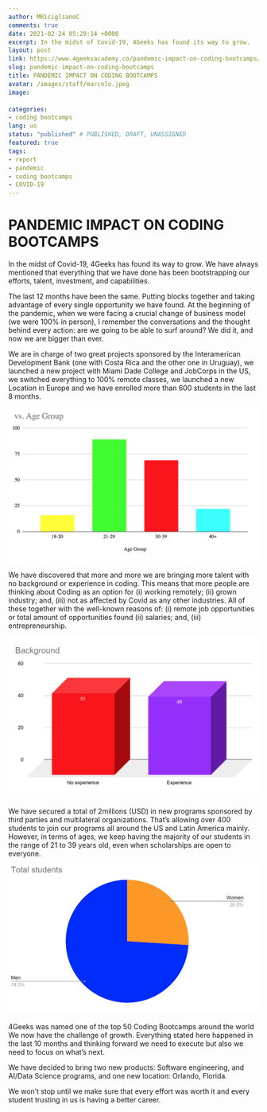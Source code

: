 ```yaml
---
author: MRiciglianoC
comments: true
date: 2021-02-24 05:29:14 +0000
excerpt: In the midst of Covid-19, 4Geeks has found its way to grow. 
layout: post
link: https://www.4geeksacademy.co/pandemic-impact-on-coding-bootcamps/
slug: pandemic-impact-on-coding-bootcamps
title: PANDEMIC IMPACT ON CODING BOOTCAMPS 
avatar: /images/staff/marcelo.jpeg
image: 

categories:
- coding bootcamps
lang: us
status: "published" # PUBLISHED, DRAFT, UNASSIGNED
featured: true
tags: 
- report
- pandemic 
- coding bootcamps 
- COVID-19
---
```


# PANDEMIC IMPACT ON CODING BOOTCAMPS 

In the midst of Covid-19, 4Geeks has found its way to grow. We have always mentioned that everything that we have done has been bootstrapping our efforts, talent, investment, and capabilities. 

The last 12 months have been the same. Putting blocks together and taking advantage of every single opportunity we have found. At the beginning of the pandemic, when we were facing a crucial change of business model (we were 100% in person), I remember the conversations and the thought behind every action: are we going to be able to surf around? We did it, and now we are bigger than ever.

We are in charge of two great projects sponsored by the Interamerican Development Bank (one with Costa Rica and the other one in Uruguay), we launched a new project with Miami Dade College and JobCorps in the US, we switched everything to 100% remote classes, we launched a new Location in Europe and we have enrolled more than 600 students in the last 8 months. 

![age group chart by gender](https://github.com/4GeeksAcademy/website-v2/blob/master/static/images/blog/age-group-chart.png?raw=true)


We have discovered that more and more we are bringing more talent with no background or experience in coding. This means that more people are thinking about Coding as an option for (i) working remotely; (ii) grown industry; and, (iii) not as affected by Covid as any other industries. All of these together with the well-known reasons of: (i) remote job opportunities or total amount of opportunities found (ii) salaries; and, (iii) entrepreneurship.


![students experience background chart](https://github.com/4GeeksAcademy/website-v2/blob/master/static/images/blog/background-experience-chart.png?raw=true)


We have secured a total of 2millions (USD) in new programs sponsored by third parties and multilateral organizations. That’s allowing over 400 students to join our programs all around the US and Latin America mainly. However, in terms of ages, we keep having the majority of our students in the range of 21 to 39 years old, even when scholarships are open to everyone. 


![students age group chart](https://github.com/4GeeksAcademy/website-v2/blob/master/static/images/blog/students-pie-chart.png?raw=true)


4Geeks was named one of the top 50 Coding Bootcamps around the world We now have the challenge of growth. Everything stated here happened in the last 10 months and thinking forward we need to execute but also we need to focus on what’s next. 

We have decided to bring two new products: Software engineering, and AI/Data Science programs, and one new location: Orlando, Florida. 

We won’t stop until we make sure that every effort was worth it and every student trusting in us is having a better career. 
